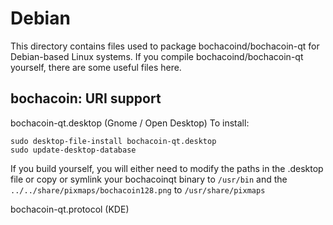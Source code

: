 
Debian
====================
This directory contains files used to package bochacoind/bochacoin-qt
for Debian-based Linux systems. If you compile bochacoind/bochacoin-qt yourself, there are some useful files here.

## bochacoin: URI support ##


bochacoin-qt.desktop  (Gnome / Open Desktop)
To install:

	sudo desktop-file-install bochacoin-qt.desktop
	sudo update-desktop-database

If you build yourself, you will either need to modify the paths in
the .desktop file or copy or symlink your bochacoinqt binary to `/usr/bin`
and the `../../share/pixmaps/bochacoin128.png` to `/usr/share/pixmaps`

bochacoin-qt.protocol (KDE)

